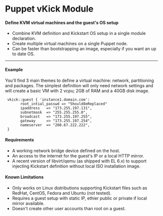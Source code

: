 # Puppet vKick Module #

#### Define KVM virtual machines and the guest's OS setup
- Combine KVM definition and Kickstart OS setup in a single module declaration.
- Create multiple virtual machines on a single Puppet node.
- Can be faster than bootstrapping an image, especially if you want an up to date OS. 

-------

#### Example 
You'll find 3 main themes to define a virtual machine: network, partitioning and packages.
The simplest definition will only need network settings and will create a basic VM with 2 vcpu; 2GB of RAM and a 40GB disk image.
```
 vkick::guest { 'instance1.domain.com':
       root_intial_passwd => "5hould8eReplaced"
       ipaddress   => "173.255.197.131",
       subnetmask  => "255.255.255.0",
       broadcast   => "173.255.197.255",
       gateway     => "173.255.197.254",
       nameserver  => "208.67.222.222",
 }
```

#### Requirements
- A working network bridge device defined on the host.
- An access to the internet for the guest's IP or a local HTTP mirror.
- A recent version of libvirt/qemu (as shipped with EL 6.x) to support injecting Kickstart definition without local ISO installation image. 

#### Known Limitations
- Only works on Linux distributions supporting Kickstart files such as RedHat, CentOS, Fedora and Ubuntu (not tested).
- Requires a guest setup with static IP, ethier public or private if local mirror available.
- Doesn't create other user accounts than root on a guest.